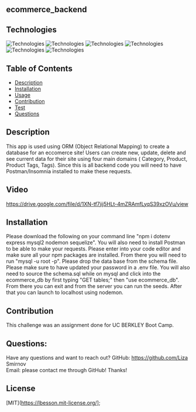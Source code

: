 ## ecommerce_backend

## Technologies
![Technologies](https://img.shields.io/badge/-Git-F05032?logo=Git&logoColor=white)
![Technologies](https://img.shields.io/badge/-JavaScript-007396?logo=JavaScript&logoColor=white)
![Technologies](https://img.shields.io/badge/Express.js-000000?style=for-the-badge&logo=express&logoColor=white)
![Technologies](https://img.shields.io/badge/-npm-CB3837?logo=npm&logoColor=white)
![Technologies](https://img.shields.io/badge/-MySQL-4479A1?logo=MySQL&logoColor=white)
![Technologies](https://img.shields.io/badge/Sequelize-52B0E7?style=for-the-badge&logo=Sequelize&logoColor=white)


## Table of Contents
* [Description](#description)
* [Installation](#installation)
* [Usage](#usage)
* [Contribution](#contribution)
* [Test](#test)
* [Questions](#questions)

## Description
This app is used using ORM (Object Relational Mapping) to create a database for an eccomerce site! 
Users can create new, update, delete and see current data for their site using four main domains ( Category, Product, Product Tags, Tags). 
Since this is all backend code you will need to have Postman/Insomnia installed to make these requests.

## Video
https://drive.google.com/file/d/1XN-tf7jij5HLt-4mZRAmfLyqS39xzOVu/view

## Installation
Please download the following on your command line "npm i dotenv express mysql2 nodemon sequelize". You will also need to install Postman to be able to make your requests.
Please enter into your code editor and make sure all your npm packages are installed. 
From there you will need to run "mysql -u root -p". Please drop the data base from the schema file. Please make sure to have updated your password in a .env file.
You will also need to source the schema.sql while on mysql and click into the ecommerce_db by first typing "GET tables;" then "use ecommerce_db". From there you can exit and
from the server you can run the seeds. After that you can launch to localhost using nodemon. 

## Contribution
This challenge was an assignment done for UC BERKLEY Boot Camp. 

## Questions:
Have any questions and want to reach out?
GitHub: https://github.com/Liza Smirnov  
Email: please contact me through GitHub! Thanks!

## License
[MIT](https://lbesson.mit-license.org/];
